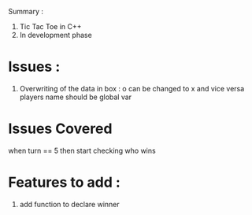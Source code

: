 Summary : 

1. Tic Tac Toe in C++
2. In development phase

# Issues :
1. Overwriting of the data in box : o can be changed to x and vice versa
players name should be global var

# Issues Covered
when turn == 5 then start checking who wins

# Features to add :
1. add function to declare winner
